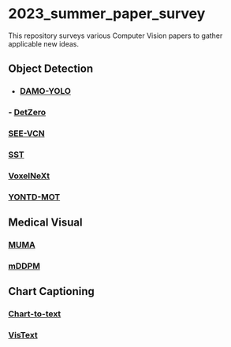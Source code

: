 # 2023_summer_paper_survey

This repository surveys various Computer Vision papers to gather applicable new ideas.


## Object Detection
- ### [DAMO-YOLO](https://github.com/Woo-jin-Chung/2023_summer_paper_survey/tree/main/object_detetection/DAMO-YOLO)

### - [DetZero](https://github.com/Woo-jin-Chung/2023_summer_paper_survey/tree/main/object_detetection/DetZero)

### [SEE-VCN](https://github.com/Woo-jin-Chung/2023_summer_paper_survey/tree/main/object_detetection/SEE-VCN)

### [SST](https://github.com/Woo-jin-Chung/2023_summer_paper_survey/tree/main/object_detetection/SST)

### [VoxelNeXt](https://github.com/Woo-jin-Chung/2023_summer_paper_survey/tree/main/object_detetection/VoxelNeXt)

### [YONTD-MOT](https://github.com/Woo-jin-Chung/2023_summer_paper_survey/tree/main/object_detetection/YONTD-MOT)


## Medical Visual
### [MUMA](https://github.com/Woo-jin-Chung/2023_summer_paper_survey/tree/main/medical_visual/MUMA)

### [mDDPM](https://github.com/Woo-jin-Chung/2023_summer_paper_survey/tree/main/medical_visual/mDDPM)


## Chart Captioning
### [Chart-to-text](https://github.com/Woo-jin-Chung/2023_summer_paper_survey/tree/main/chart_captioning/Chart-to-text)

### [VisText](https://github.com/Woo-jin-Chung/2023_summer_paper_survey/tree/main/chart_captioning/VisText)
